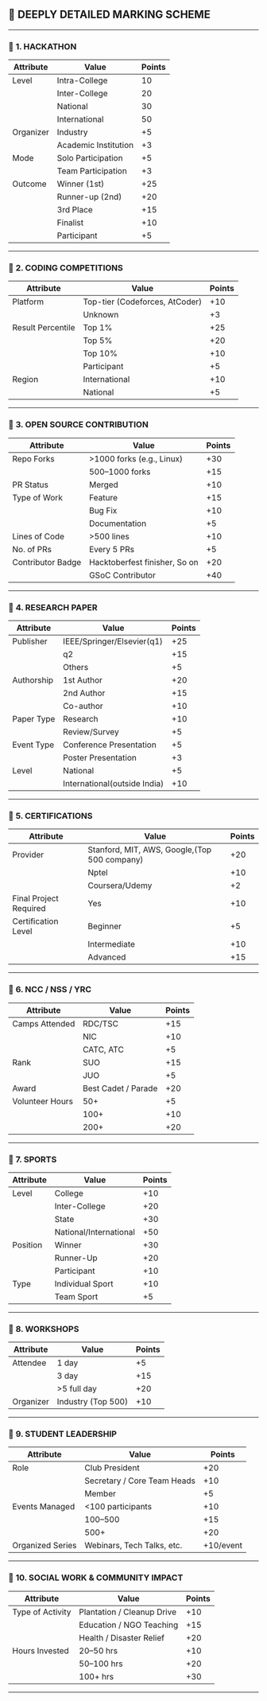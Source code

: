 
## 🧠 DEEPLY DETAILED MARKING SCHEME

---

### 🔹 **1. HACKATHON**

| Attribute        | Value                            | Points |
|------------------|----------------------------------|--------|
| Level            | Intra-College                    | 10     |
|                  | Inter-College                    | 20     |
|                  | National                         | 30     |
|                  | International                    | 50     |
| Organizer        | Industry                         | +5    |
|                  | Academic Institution             | +3     |
| Mode             | Solo Participation               | +5     |
|                  | Team Participation               | +3     |
| Outcome          | Winner (1st)                     | +25    |
|                  | Runner-up (2nd)                  | +20    |
|                  | 3rd Place                        | +15    |
|                  | Finalist                         | +10    |
|                  | Participant                      | +5     |

---

### 🔹 **2. CODING COMPETITIONS**

| Attribute        | Value                            | Points |
|------------------|----------------------------------|--------|
| Platform         | Top-tier (Codeforces, AtCoder)   | +10    |
|                  | Unknown                          | +3     |
| Result Percentile| Top 1%                           | +25    |
|                  | Top 5%                           | +20    |
|                  | Top 10%                          | +10    |
|                  | Participant                      | +5     |
| Region           | International                    | +10    |
|                  | National                         | +5     |

---

### 🔹 **3. OPEN SOURCE CONTRIBUTION**

| Attribute             | Value                        | Points |
|-----------------------|------------------------------|--------|
| Repo Forks            | >1000 forks (e.g., Linux)    | +30    |
|                       | 500–1000 forks               | +15    |
| PR Status             | Merged                       | +10    |
| Type of Work          | Feature                      | +15    |
|                       | Bug Fix                      | +10    |
|                       | Documentation                | +5     |
| Lines of Code         | >500 lines                   | +10    |
| No. of PRs            | Every 5 PRs                  | +5     |
| Contributor Badge     | Hacktoberfest finisher, So on| +20    |
|                       | GSoC Contributor             | +40    |

---

### 🔹 **4. RESEARCH PAPER**
| Attribute             | Value                        | Points |
|-----------------------|------------------------------|--------|
| Publisher             | IEEE/Springer/Elsevier(q1)   | +25    |
|                       | q2                           | +15    |
|                       | Others                       | +5     |
| Authorship            | 1st Author                   | +20    |
|                       | 2nd Author                   | +15    |
|                       | Co-author                    | +10    |
| Paper Type            | Research                     | +10    |
|                       | Review/Survey                | +5     |
| Event Type            | Conference Presentation      | +5     |
|                       | Poster Presentation          | +3     |
| Level                 | National                     | +5     |
|                       | International(outside India) | +10    |

---

### 🔹 **5. CERTIFICATIONS**

| Attribute             | Value                        | Points |
|-----------------------|------------------------------|--------|
| Provider              | Stanford, MIT, AWS, Google,(Top 500 company)   | +20    |
|                       | Nptel                        | +10    |
|                       | Coursera/Udemy               | +2    |
| Final Project Required| Yes                          | +10    |
| Certification Level   | Beginner                     | +5     |
|                       | Intermediate                 | +10    |
|                       | Advanced                     | +15    |

---

### 🔹 **6. NCC / NSS / YRC**

| Attribute             | Value                        | Points |
|-----------------------|------------------------------|--------|
| Camps Attended        | RDC/TSC                      | +15    |
|                       | NIC                          | +10    |
|                       | CATC, ATC                    | +5    |
| Rank                  | SUO                          | +15    |
|                       | JUO                          | +5    |
| Award                 | Best Cadet / Parade          | +20    |
| Volunteer Hours       | 50+                          | +5    |
|                       | 100+                         | +10    |
|                       | 200+                         | +20    |

---

### 🔹 **7. SPORTS**

| Attribute             | Value                        | Points |
|-----------------------|------------------------------|--------|
| Level                 | College                      | +10    |
|                       | Inter-College                | +20    |
|                       | State                        | +30    |
|                       | National/International       | +50    |
| Position              | Winner                       | +30    |
|                       | Runner-Up                    | +20    |
|                       | Participant                  | +10    |
| Type                  | Individual Sport             | +10    |
|                       | Team Sport                   | +5     |

---

### 🔹 **8. WORKSHOPS**

| Attribute              | Value                        | Points |
|------------------------|------------------------------|--------|
| Attendee               | 1 day                        | +5     |
|                        | 3 day                        | +15    |
|                        | >5 full day                  | +20    |
| Organizer              | Industry (Top 500)           | +10    |

---

### 🔹 **9. STUDENT LEADERSHIP**

| Attribute             | Value                        | Points |
|-----------------------|------------------------------|--------|
| Role                  | Club President               | +20    |
|                       | Secretary / Core Team Heads  | +10    |
|                       | Member                       | +5     |
| Events Managed        | <100 participants            | +10    |
|                       | 100–500                      | +15    |
|                       | 500+                         | +20    |
| Organized Series      | Webinars, Tech Talks, etc.   | +10/event |

---

### 🔹 **10. SOCIAL WORK & COMMUNITY IMPACT**

| Attribute             | Value                        | Points |
|-----------------------|------------------------------|--------|
| Type of Activity      | Plantation / Cleanup Drive   | +10    |
|                       | Education / NGO Teaching     | +15    |
|                       | Health / Disaster Relief     | +20    |
| Hours Invested        | 20–50 hrs                    | +10    |
|                       | 50–100 hrs                   | +20    |
|                       | 100+ hrs                     | +30    |

---
